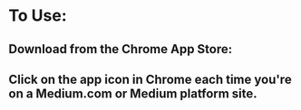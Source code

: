 # To Use:

## Download from the Chrome App Store:

## Click on the app icon in Chrome each time you're on a Medium.com or Medium platform site.
